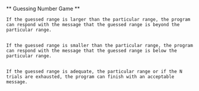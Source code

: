 
** Guessing Number Game **

    If the guessed range is larger than the particular range, the program can respond with the message that the guessed range is beyond the particular range.


    If the guessed range is smaller than the particular range, the program can respond with the message that the guessed range is below the particular range.


    If the guessed range is adequate, the particular range or if the N trials are exhausted, the program can finish with an acceptable message. 

